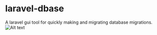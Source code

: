 # laravel-dbase
A laravel gui tool for quickly making and migrating database migrations.
![Alt text](https://images.pexels.com/photos/67636/rose-blue-flower-rose-blooms-67636.jpeg?auto=compress&cs=tinysrgb&h=750&w=1260 "Test")
